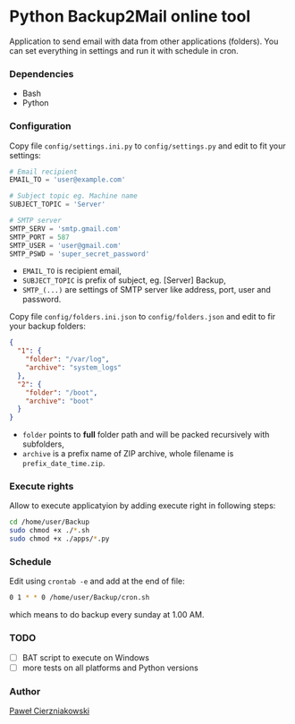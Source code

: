 # Python Backup2Mail online tool

Application to send email with data from other applications (folders). You can set everything in settings and run it with schedule in cron.

### Dependencies
* Bash
* Python

### Configuration
Copy file `config/settings.ini.py` to `config/settings.py` and edit to fit your settings:

````python
# Email recipient
EMAIL_TO = 'user@example.com'

# Subject topic eg. Machine name
SUBJECT_TOPIC = 'Server'

# SMTP server
SMTP_SERV = 'smtp.gmail.com'
SMTP_PORT = 587
SMTP_USER = 'user@gmail.com'
SMTP_PSWD = 'super_secret_password'
````

* `EMAIL_TO` is recipient email,
* `SUBJECT_TOPIC` is prefix of subject, eg. [Server] Backup,
* `SMTP_(...)` are settings of SMTP server like address, port, user and password.

Copy file `config/folders.ini.json` to `config/folders.json` and edit to fir your backup folders:

````json
{
  "1": {
    "folder": "/var/log",
    "archive": "system_logs"
  },
  "2": {
    "folder": "/boot",
    "archive": "boot"
  }
}
````

* `folder` points to **full** folder path and will be packed recursively with subfolders,
* `archive` is a prefix name of ZIP archive, whole filename is `prefix_date_time.zip`.

### Execute rights
Allow to execute applicatyion by adding execute right in following steps:

````bash
cd /home/user/Backup
sudo chmod +x ./*.sh
sudo chmod +x ./apps/*.py
````

### Schedule
Edit using `crontab -e` and add at the end of file:

````bash
0 1 * * 0 /home/user/Backup/cron.sh
````

which means to do backup every sunday at 1.00 AM.

### TODO
* [ ] BAT script to execute on Windows
* [ ] more tests on all platforms and Python versions

### Author
[Paweł Cierzniakowski](mailto:pawel@cierzniakowski.pl)
